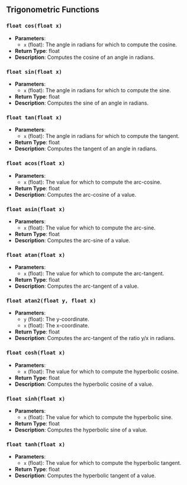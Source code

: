 ## Trigonometric Functions

### `float cos(float x)`
- **Parameters**:
  - `x` (float): The angle in radians for which to compute the cosine.
- **Return Type**: float
- **Description**: Computes the cosine of an angle in radians.

### `float sin(float x)`
- **Parameters**:
  - `x` (float): The angle in radians for which to compute the sine.
- **Return Type**: float
- **Description**: Computes the sine of an angle in radians.

### `float tan(float x)`
- **Parameters**:
  - `x` (float): The angle in radians for which to compute the tangent.
- **Return Type**: float
- **Description**: Computes the tangent of an angle in radians.

### `float acos(float x)`
- **Parameters**:
  - `x` (float): The value for which to compute the arc-cosine.
- **Return Type**: float
- **Description**: Computes the arc-cosine of a value.

### `float asin(float x)`
- **Parameters**:
  - `x` (float): The value for which to compute the arc-sine.
- **Return Type**: float
- **Description**: Computes the arc-sine of a value.

### `float atan(float x)`
- **Parameters**:
  - `x` (float): The value for which to compute the arc-tangent.
- **Return Type**: float
- **Description**: Computes the arc-tangent of a value.

### `float atan2(float y, float x)`
- **Parameters**:
  - `y` (float): The y-coordinate.
  - `x` (float): The x-coordinate.
- **Return Type**: float
- **Description**: Computes the arc-tangent of the ratio y/x in radians.

### `float cosh(float x)`
- **Parameters**:
  - `x` (float): The value for which to compute the hyperbolic cosine.
- **Return Type**: float
- **Description**: Computes the hyperbolic cosine of a value.

### `float sinh(float x)`
- **Parameters**:
  - `x` (float): The value for which to compute the hyperbolic sine.
- **Return Type**: float
- **Description**: Computes the hyperbolic sine of a value.

### `float tanh(float x)`
- **Parameters**:
  - `x` (float): The value for which to compute the hyperbolic tangent.
- **Return Type**: float
- **Description**: Computes the hyperbolic tangent of a value.
